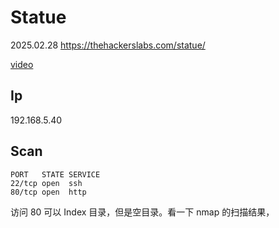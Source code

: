 # Statue

2025.02.28 https://thehackerslabs.com/statue/

[video]()

## Ip

192.168.5.40

## Scan

```
PORT   STATE SERVICE
22/tcp open  ssh
80/tcp open  http
```

访问 80 可以 Index 目录，但是空目录。看一下 nmap 的扫描结果，
